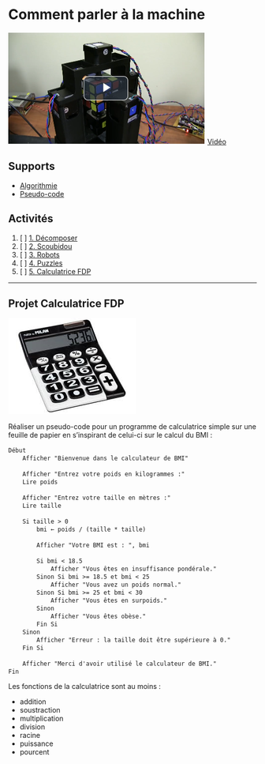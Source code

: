 # Comment parler à la machine

![rubiks.png](rubiks.png)
[Vidéo](https://eduvaud-my.sharepoint.com/:v:/g/personal/jonathan_melly_eduvaud_ch/ESmtQhzVVR9ChKSak6woE3IBEpystLAglCJnCffN9PV7BQ?e=hYpaKj)

## Supports
- [Algorithmie](../supports/algorithmes.md)
- [Pseudo-code](../supports/pseudocode.md)

## Activités
1. [ ] [1. Décomposer](../activites/decomposer/README.md)
2. [ ] [2. Scoubidou](../activites/scoubidou/README.md)
3. [ ] [3. Robots](../activites/robot/README.md)
4. [ ] [4. Puzzles](../activites/puzzles/README.md)
5. [ ] [5. Calculatrice FDP](#projet-calculatrice-fdp)

---

## Projet Calculatrice FDP

![calculatrice.png](calculatrice.png)


Réaliser un pseudo-code pour un programme de calculatrice simple sur une feuille de papier en s’inspirant de celui-ci 
sur le calcul du BMI :

```text
Début
    Afficher "Bienvenue dans le calculateur de BMI"
    
    Afficher "Entrez votre poids en kilogrammes :"
    Lire poids
    
    Afficher "Entrez votre taille en mètres :"
    Lire taille
    
    Si taille > 0
        bmi ← poids / (taille * taille)
        
        Afficher "Votre BMI est : ", bmi
        
        Si bmi < 18.5
            Afficher "Vous êtes en insuffisance pondérale."
        Sinon Si bmi >= 18.5 et bmi < 25
            Afficher "Vous avez un poids normal."
        Sinon Si bmi >= 25 et bmi < 30
            Afficher "Vous êtes en surpoids."
        Sinon
            Afficher "Vous êtes obèse."
        Fin Si
    Sinon
        Afficher "Erreur : la taille doit être supérieure à 0."
    Fin Si
    
    Afficher "Merci d'avoir utilisé le calculateur de BMI."
Fin

```

Les fonctions de la calculatrice sont au moins :
- addition
- soustraction
- multiplication
- division
- racine
- puissance
- pourcent
